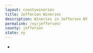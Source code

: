 ```yaml
---
layout: countywineries
title: Jefferson Wineries
description: Wineries in Jefferson NY
permalink: /ny/jefferson/
county: jefferson
state: ny
---
```

-
